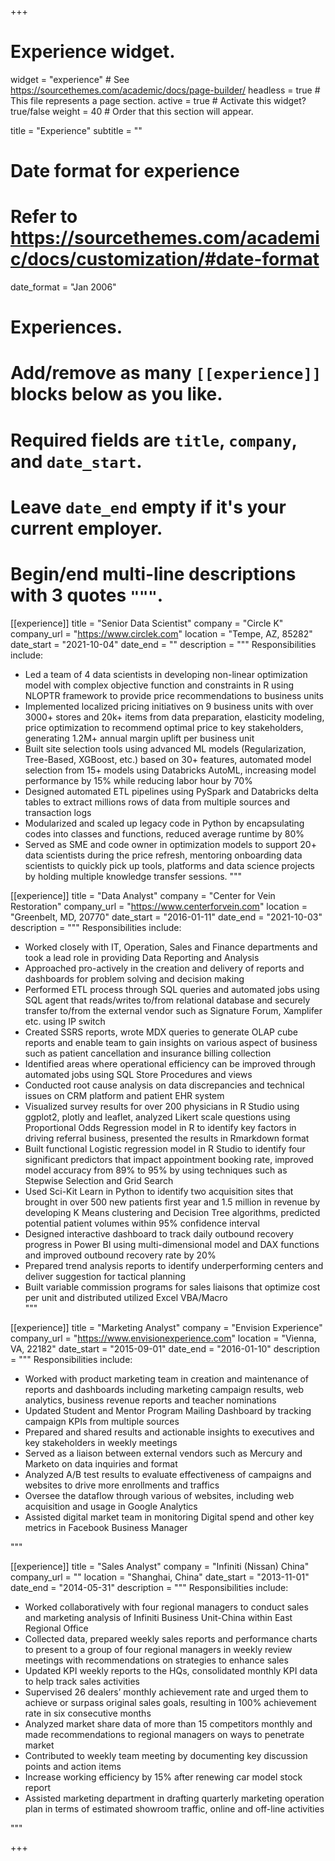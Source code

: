 +++
# Experience widget.
widget = "experience"  # See https://sourcethemes.com/academic/docs/page-builder/
headless = true  # This file represents a page section.
active = true  # Activate this widget? true/false
weight = 40  # Order that this section will appear.

title = "Experience"
subtitle = ""

# Date format for experience
#   Refer to https://sourcethemes.com/academic/docs/customization/#date-format
date_format = "Jan 2006"

# Experiences.
#   Add/remove as many `[[experience]]` blocks below as you like.
#   Required fields are `title`, `company`, and `date_start`.
#   Leave `date_end` empty if it's your current employer.
#   Begin/end multi-line descriptions with 3 quotes `"""`.

[[experience]]
  title = "Senior Data Scientist"
  company = "Circle K"
  company_url = "https://www.circlek.com"
  location = "Tempe, AZ, 85282"
  date_start = "2021-10-04"
  date_end = ""
  description = """
  Responsibilities include:
  * Led a team of 4 data scientists in developing non-linear optimization model with complex objective function and constraints in R using NLOPTR framework to provide price recommendations to business units
  * Implemented localized pricing initiatives on 9 business units with over 3000+ stores and 20k+ items from data preparation, elasticity modeling, price optimization to recommend optimal price to key stakeholders, generating 1.2M+ annual margin uplift per business unit
  * Built site selection tools using advanced ML models (Regularization, Tree-Based, XGBoost, etc.) based on 30+ features, automated model selection from 15+ models using Databricks AutoML, increasing model performance by 15% while reducing labor hour by 70%
  * Designed automated ETL pipelines using PySpark and Databricks delta tables to extract millions rows of data from multiple sources and transaction logs
  * Modularized and scaled up legacy code in Python by encapsulating codes into classes and functions, reduced average runtime by 80%
  * Served as SME and code owner in optimization models to support 20+ data scientists during the price refresh, mentoring onboarding data scientists to quickly pick up tools, platforms and data science projects by holding multiple knowledge transfer sessions.
  """

[[experience]]
  title = "Data Analyst"
  company = "Center for Vein Restoration"
  company_url = "https://www.centerforvein.com"
  location = "Greenbelt, MD, 20770"
  date_start = "2016-01-11"
  date_end = "2021-10-03"
  description = """
  Responsibilities include:
  * Worked closely with IT, Operation, Sales and Finance departments and took a lead role in providing Data Reporting and Analysis
  * Approached pro-actively in the creation and delivery of reports and dashboards for problem solving and decision making
  * Performed ETL process through SQL queries and automated jobs using SQL agent that reads/writes to/from relational database and securely transfer to/from the external vendor such as Signature Forum, Xamplifer etc. using IP switch
  * Created SSRS reports, wrote MDX queries to generate OLAP cube reports and enable team to gain insights on various aspect of business such as patient cancellation and insurance billing collection
  * Identified areas where operational efficiency can be improved through automated jobs using SQL Store Procedures and views
  * Conducted root cause analysis on data discrepancies and technical issues on CRM platform and patient EHR system
  * Visualized survey results for over 200 physicians in R Studio using ggplot2, plotly and leaflet, analyzed Likert scale questions using Proportional Odds Regression model in R to identify key factors in driving referral business, presented the results in Rmarkdown format
  * Built functional Logistic regression model in R Studio to identify four significant predictors that impact appointment booking rate, improved model accuracy from 89% to 95% by using techniques such as Stepwise Selection and Grid Search
  * Used Sci-Kit Learn in Python to identify two acquisition sites that brought in over 500 new patients first year and 1.5 million in revenue by developing K Means clustering and Decision Tree algorithms, predicted potential patient volumes within 95% confidence interval
  * Designed interactive dashboard to track daily outbound recovery progress in Power BI using multi-dimensional model and DAX functions and improved outbound recovery rate by 20%
  * Prepared trend analysis reports to identify underperforming centers and deliver suggestion for tactical planning
  * Built variable commission programs for sales liaisons that optimize cost per unit and distributed utilized Excel VBA/Macro  
  """

[[experience]]
  title = "Marketing Analyst"
  company = "Envision Experience"
  company_url = "https://www.envisionexperience.com"
  location = "Vienna, VA, 22182"
  date_start = "2015-09-01"
  date_end = "2016-01-10"
  description = """
  Responsibilities include:
  * Worked with product marketing team in creation and maintenance of reports and dashboards including marketing campaign results, web analytics, business revenue reports and teacher nominations
  * Updated Student and Mentor Program Mailing Dashboard by tracking campaign KPIs from multiple sources
  * Prepared and shared results and actionable insights to executives and key stakeholders in weekly meetings
  * Served as a liaison between external vendors such as Mercury and Marketo on data inquiries and format
  * Analyzed A/B test results to evaluate effectiveness of campaigns and websites to drive more enrollments and traffics
  * Oversee the dataflow through various of websites, including web acquisition and usage in Google Analytics
  * Assisted digital market team in monitoring Digital spend and other key metrics in Facebook Business Manager
  
  """

[[experience]]
  title = "Sales Analyst"
  company = "Infiniti (Nissan) China"
  company_url = ""
  location = "Shanghai, China"
  date_start = "2013-11-01"
  date_end = "2014-05-31"
  description = """
  Responsibilities include:
  * Worked collaboratively with four regional managers to conduct sales and marketing analysis of Infiniti
Business Unit-China within East Regional Office
  * Collected data, prepared weekly sales reports and performance charts to present to a group of four regional managers in weekly review meetings with recommendations on strategies to enhance sales
  * Updated KPI weekly reports to the HQs, consolidated monthly KPI data to help track sales activities
  * Supervised 26 dealers’ monthly achievement rate and urged them to achieve or surpass original sales goals, resulting in 100% achievement rate in six consecutive months
  * Analyzed market share data of more than 15 competitors monthly and made recommendations to regional managers on ways to penetrate market
  * Contributed to weekly team meeting by documenting key discussion points and action items
  * Increase working efficiency by 15% after renewing car model stock report
  * Assisted marketing department in drafting quarterly marketing operation plan in terms of estimated showroom traffic, online and off-line activities

  """




+++
